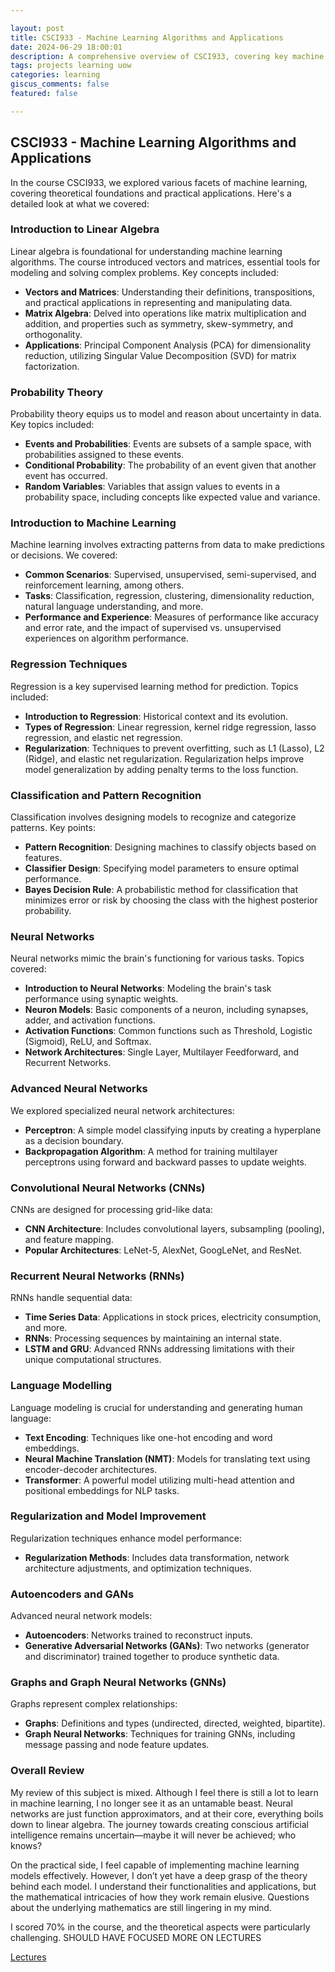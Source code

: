 ```yaml
---

layout: post  
title: CSCI933 - Machine Learning Algorithms and Applications  
date: 2024-06-29 18:00:01  
description: A comprehensive overview of CSCI933, covering key machine learning algorithms and their applications.  
tags: projects learning uow  
categories: learning  
giscus_comments: false  
featured: false  

---
```


## CSCI933 - Machine Learning Algorithms and Applications

In the course CSCI933, we explored various facets of machine learning, covering theoretical foundations and practical applications. Here's a detailed look at what we covered:

### Introduction to Linear Algebra

Linear algebra is foundational for understanding machine learning algorithms. The course introduced vectors and matrices, essential tools for modeling and solving complex problems. Key concepts included:
- **Vectors and Matrices**: Understanding their definitions, transpositions, and practical applications in representing and manipulating data.
- **Matrix Algebra**: Delved into operations like matrix multiplication and addition, and properties such as symmetry, skew-symmetry, and orthogonality.
- **Applications**: Principal Component Analysis (PCA) for dimensionality reduction, utilizing Singular Value Decomposition (SVD) for matrix factorization.

### Probability Theory

Probability theory equips us to model and reason about uncertainty in data. Key topics included:
- **Events and Probabilities**: Events are subsets of a sample space, with probabilities assigned to these events.
- **Conditional Probability**: The probability of an event given that another event has occurred.
- **Random Variables**: Variables that assign values to events in a probability space, including concepts like expected value and variance.

### Introduction to Machine Learning

Machine learning involves extracting patterns from data to make predictions or decisions. We covered:
- **Common Scenarios**: Supervised, unsupervised, semi-supervised, and reinforcement learning, among others.
- **Tasks**: Classification, regression, clustering, dimensionality reduction, natural language understanding, and more.
- **Performance and Experience**: Measures of performance like accuracy and error rate, and the impact of supervised vs. unsupervised experiences on algorithm performance.

### Regression Techniques

Regression is a key supervised learning method for prediction. Topics included:
- **Introduction to Regression**: Historical context and its evolution.
- **Types of Regression**: Linear regression, kernel ridge regression, lasso regression, and elastic net regression.
- **Regularization**: Techniques to prevent overfitting, such as L1 (Lasso), L2 (Ridge), and elastic net regularization. Regularization helps improve model generalization by adding penalty terms to the loss function.

### Classification and Pattern Recognition

Classification involves designing models to recognize and categorize patterns. Key points:
- **Pattern Recognition**: Designing machines to classify objects based on features.
- **Classifier Design**: Specifying model parameters to ensure optimal performance.
- **Bayes Decision Rule**: A probabilistic method for classification that minimizes error or risk by choosing the class with the highest posterior probability.

### Neural Networks

Neural networks mimic the brain's functioning for various tasks. Topics covered:
- **Introduction to Neural Networks**: Modeling the brain's task performance using synaptic weights.
- **Neuron Models**: Basic components of a neuron, including synapses, adder, and activation functions.
- **Activation Functions**: Common functions such as Threshold, Logistic (Sigmoid), ReLU, and Softmax.
- **Network Architectures**: Single Layer, Multilayer Feedforward, and Recurrent Networks.

### Advanced Neural Networks

We explored specialized neural network architectures:
- **Perceptron**: A simple model classifying inputs by creating a hyperplane as a decision boundary.
- **Backpropagation Algorithm**: A method for training multilayer perceptrons using forward and backward passes to update weights.

### Convolutional Neural Networks (CNNs)

CNNs are designed for processing grid-like data:
- **CNN Architecture**: Includes convolutional layers, subsampling (pooling), and feature mapping.
- **Popular Architectures**: LeNet-5, AlexNet, GoogLeNet, and ResNet.

### Recurrent Neural Networks (RNNs)

RNNs handle sequential data:
- **Time Series Data**: Applications in stock prices, electricity consumption, and more.
- **RNNs**: Processing sequences by maintaining an internal state.
- **LSTM and GRU**: Advanced RNNs addressing limitations with their unique computational structures.

### Language Modelling

Language modeling is crucial for understanding and generating human language:
- **Text Encoding**: Techniques like one-hot encoding and word embeddings.
- **Neural Machine Translation (NMT)**: Models for translating text using encoder-decoder architectures.
- **Transformer**: A powerful model utilizing multi-head attention and positional embeddings for NLP tasks.

### Regularization and Model Improvement

Regularization techniques enhance model performance:
- **Regularization Methods**: Includes data transformation, network architecture adjustments, and optimization techniques.

### Autoencoders and GANs

Advanced neural network models:
- **Autoencoders**: Networks trained to reconstruct inputs.
- **Generative Adversarial Networks (GANs)**: Two networks (generator and discriminator) trained together to produce synthetic data.

### Graphs and Graph Neural Networks (GNNs)

Graphs represent complex relationships:
- **Graphs**: Definitions and types (undirected, directed, weighted, bipartite).
- **Graph Neural Networks**: Techniques for training GNNs, including message passing and node feature updates.

### Overall Review

My review of this subject is mixed. Although I feel there is still a lot to learn in machine learning, I no longer see it as an untamable beast. Neural networks are just function approximators, and at their core, everything boils down to linear algebra. The journey towards creating conscious artificial intelligence remains uncertain—maybe it will never be achieved; who knows?

On the practical side, I feel capable of implementing machine learning models effectively. However, I don’t yet have a deep grasp of the theory behind each model. I understand their functionalities and applications, but the mathematical intricacies of how they work remain elusive. Questions about the underlying mathematics are still lingering in my mind.

I scored 70% in the course, and the theoretical aspects were particularly challenging. SHOULD HAVE FOCUSED MORE ON LECTURES

[Lectures](/assets/pdf/ml.zip)
